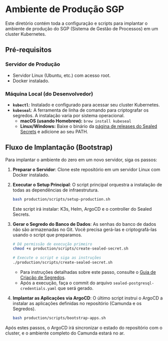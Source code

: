 # Ambiente de Produção SGP

Este diretório contém toda a configuração e scripts para implantar o ambiente de produção do SGP (Sistema de Gestão de Processos) em um cluster Kubernetes.

## Pré-requisitos

### Servidor de Produção
- Servidor Linux (Ubuntu, etc.) com acesso root.
- Docker instalado.

### Máquina Local (do Desenvolvedor)
- **`kubectl`**: Instalado e configurado para acessar seu cluster Kubernetes.
- **`kubeseal`**: A ferramenta de linha de comando para criptografar os segredos. A instalação varia por sistema operacional.
  - **macOS (usando Homebrew):** `brew install kubeseal`
  - **Linux/Windows:** Baixe o binário da [página de releases do Sealed Secrets](https://github.com/bitnami-labs/sealed-secrets/releases) e adicione ao seu PATH.

## Fluxo de Implantação (Bootstrap)

Para implantar o ambiente do zero em um novo servidor, siga os passos:

1.  **Preparar o Servidor**: Clone este repositório em um servidor Linux com Docker instalado.

2.  **Executar o Setup Principal**: O script principal orquestra a instalação de todas as dependências de infraestrutura.
    ```bash
    bash production/scripts/setup-production.sh
    ```
    Este script irá instalar: K3s, Helm, ArgoCD e o controller do Sealed Secrets.

3.  **Gerar o Segredo do Banco de Dados**: As senhas do banco de dados não são armazenadas no Git. Você precisa gerá-las e criptografá-las usando o script que preparamos.
    ```bash
    # Dê permissão de execução primeiro
    chmod +x production/scripts/create-sealed-secret.sh

    # Execute o script e siga as instruções
    ./production/scripts/create-sealed-secret.sh
    ```
    - Para instruções detalhadas sobre este passo, consulte o [Guia de Criação de Segredos](./k8s/secrets/README.md).
    - Após a execução, faça o commit do arquivo `sealed-postgresql-credentials.yaml` que será gerado.

4.  **Implantar as Aplicações via ArgoCD**: O último script instrui o ArgoCD a instalar as aplicações definidas no repositório (Camunda e os Segredos).
    ```bash
    bash production/scripts/bootstrap-apps.sh
    ```

Após estes passos, o ArgoCD irá sincronizar o estado do repositório com o cluster, e o ambiente completo do Camunda estará no ar.